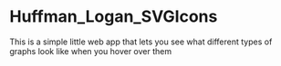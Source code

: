 # Huffman_Logan_SVGIcons

This is a simple little web app that lets you see what different types of graphs look like when you hover over them
